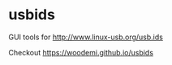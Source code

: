 # usbids

GUI tools for http://www.linux-usb.org/usb.ids

Checkout https://woodemi.github.io/usbids

